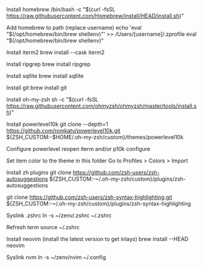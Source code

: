 Install homebrew
/bin/bash -c "$(curl -fsSL https://raw.githubusercontent.com/Homebrew/install/HEAD/install.sh)"

Add homebrew to path (replace username)
echo 'eval "$(/opt/homebrew/bin/brew shellenv)"' >> /Users/[username]/.zprofile
eval "$(/opt/homebrew/bin/brew shellenv)"

Install iterm2
brew install --cask iterm2

Install ripgrep
brew install ripgrep

Install sqllite
brew install sqllite

Install git
brew install git

Install oh-my-zsh
sh -c "$(curl -fsSL https://raw.githubusercontent.com/ohmyzsh/ohmyzsh/master/tools/install.sh)"

Install powerlevel10k
git clone --depth=1 https://github.com/romkatv/powerlevel10k.git ${ZSH_CUSTOM:-$HOME/.oh-my-zsh/custom}/themes/powerlevel10k

Configure powerlevel
reopen iterm and/or p10k configure

Set item color to the theme in this folder
Go to Profiles > Colors > Import

Install zh plugins
git clone https://github.com/zsh-users/zsh-autosuggestions ${ZSH_CUSTOM:-~/.oh-my-zsh/custom}/plugins/zsh-autosuggestions

git clone https://github.com/zsh-users/zsh-syntax-highlighting.git ${ZSH_CUSTOM:-~/.oh-my-zsh/custom}/plugins/zsh-syntax-highlighting

Syslink .zshrc
ln -s ~/zenv/.zshrc ~/.zshrc

Refresh term
source ~/.zshrc

Install neovim (install the latest version to get inlays)
brew install --HEAD neovim

Syslink nvm
ln -s ~/zenv/nvim ~/.config



